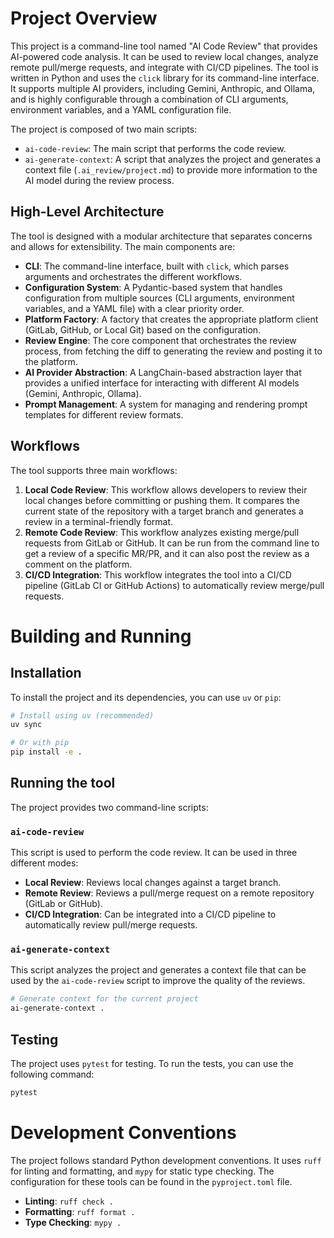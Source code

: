 # Project Overview

This project is a command-line tool named "AI Code Review" that provides AI-powered code analysis. It can be used to review local changes, analyze remote pull/merge requests, and integrate with CI/CD pipelines. The tool is written in Python and uses the `click` library for its command-line interface. It supports multiple AI providers, including Gemini, Anthropic, and Ollama, and is highly configurable through a combination of CLI arguments, environment variables, and a YAML configuration file.

The project is composed of two main scripts:
- `ai-code-review`: The main script that performs the code review.
- `ai-generate-context`: A script that analyzes the project and generates a context file (`.ai_review/project.md`) to provide more information to the AI model during the review process.

## High-Level Architecture

The tool is designed with a modular architecture that separates concerns and allows for extensibility. The main components are:

- **CLI**: The command-line interface, built with `click`, which parses arguments and orchestrates the different workflows.
- **Configuration System**: A Pydantic-based system that handles configuration from multiple sources (CLI arguments, environment variables, and a YAML file) with a clear priority order.
- **Platform Factory**: A factory that creates the appropriate platform client (GitLab, GitHub, or Local Git) based on the configuration.
- **Review Engine**: The core component that orchestrates the review process, from fetching the diff to generating the review and posting it to the platform.
- **AI Provider Abstraction**: A LangChain-based abstraction layer that provides a unified interface for interacting with different AI models (Gemini, Anthropic, Ollama).
- **Prompt Management**: A system for managing and rendering prompt templates for different review formats.

## Workflows

The tool supports three main workflows:

1.  **Local Code Review**: This workflow allows developers to review their local changes before committing or pushing them. It compares the current state of the repository with a target branch and generates a review in a terminal-friendly format.
2.  **Remote Code Review**: This workflow analyzes existing merge/pull requests from GitLab or GitHub. It can be run from the command line to get a review of a specific MR/PR, and it can also post the review as a comment on the platform.
3.  **CI/CD Integration**: This workflow integrates the tool into a CI/CD pipeline (GitLab CI or GitHub Actions) to automatically review merge/pull requests.

# Building and Running

## Installation

To install the project and its dependencies, you can use `uv` or `pip`:

```bash
# Install using uv (recommended)
uv sync

# Or with pip
pip install -e .
```

## Running the tool

The project provides two command-line scripts:

### `ai-code-review`

This script is used to perform the code review. It can be used in three different modes:

- **Local Review**: Reviews local changes against a target branch.
- **Remote Review**: Reviews a pull/merge request on a remote repository (GitLab or GitHub).
- **CI/CD Integration**: Can be integrated into a CI/CD pipeline to automatically review pull/merge requests.

### `ai-generate-context`

This script analyzes the project and generates a context file that can be used by the `ai-code-review` script to improve the quality of the reviews.

```bash
# Generate context for the current project
ai-generate-context .
```

## Testing

The project uses `pytest` for testing. To run the tests, you can use the following command:

```bash
pytest
```

# Development Conventions

The project follows standard Python development conventions. It uses `ruff` for linting and formatting, and `mypy` for static type checking. The configuration for these tools can be found in the `pyproject.toml` file.

- **Linting**: `ruff check .`
- **Formatting**: `ruff format .`
- **Type Checking**: `mypy .`